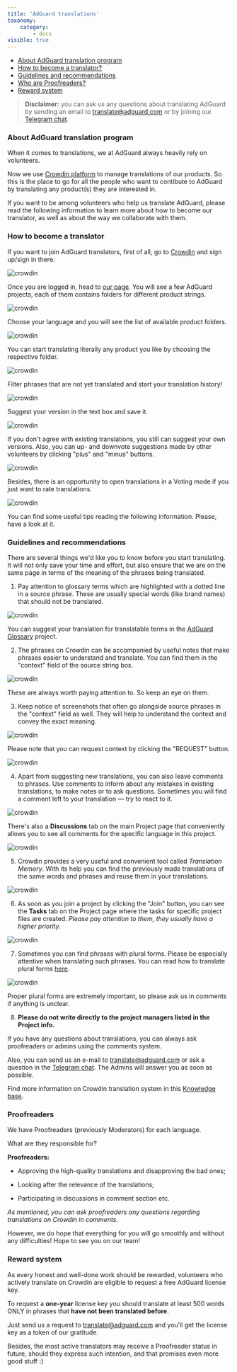 ```yaml
---
title: 'AdGuard translations'
taxonomy:
    category:
        - docs
visible: true
---
```


* [About AdGuard translation program](#program)
* [How to become a translator?](#become-translator)
* [Guidelines and recommendations](#guidelines)
* [Who are Proofreaders?](#proofreaders)
* [Reward system](#rewards)

>**Disclaimer:** you can ask us any questions about translating AdGuard by sending an email to [translate@adguard.com](mailto:translate@adguard.com) or by joining our [Telegram chat](https://t.me/joinchat/UVYTLcHbr8JmOGIy).

<a name="program"></a>
### About AdGuard translation program

When it comes to translations, we at AdGuard always heavily rely on volunteers.

Now we use [Crowdin platform](https://crowdin.com/) to manage translations of our products. So this is the place to go for all the people who want to contibute to AdGuard by translating any product(s) they are interested in.

If you want to be among volunteers who help us translate AdGuard, please read the following information to learn more about how to become our translator, as well as about the way we collaborate with them.

<a name="become-translator"></a>

### How to become a translator

If you want to join AdGuard translators, first of all, go to [Crowdin](https://crowdin.com/) and sign up/sign in there.


![crowdin](https://cdn.adguard.com/public/Adguard/kb/en/ag-translations/main-screen.png) 


Once you are logged in, head to [our page](https://crowdin.com/profile/adguard/). You will see a few AdGuard projects, each of them contains folders for different product strings.

![crowdin](https://cdn.adguard.com/public/Adguard/kb/en/ag-translations/projects.png) 


Choose your language and you will see the list of available product folders. 


![crowdin](https://cdn.adguard.com/public/Adguard/kb/en/ag-translations/languages.png) 


You can start translating literally any product you like by choosing the respective folder.


![crowdin](https://cdn.adguard.com/public/Adguard/kb/en/ag-translations/folders.png) 


Filter phrases that are not yet translated and start your translation history!


![crowdin](https://cdn.adguard.com/public/Adguard/kb/en/ag-translations/filter.png) 


Suggest your version in the text box and save it.

![crowdin](https://cdn.adguard.com/public/Adguard/kb/en/ag-translations/text-box.png) 


If you don't agree with existing translations, you still can suggest your own versions. Also, you can up- and downvote suggestions made by other volunteers by clicking "plus" and "minus" buttons.
  
![crowdin](https://cdn.adguard.com/public/Adguard/kb/en/ag-translations/vote.png) 

Besides, there is an opportunity to open translations in a Voting mode if you just want to rate translations.

![crowdin](https://cdn.adguard.com/public/Adguard/kb/en/ag-translations/mode.png)


You can find some useful tips reading the following information. Please, have a look at it.

 
<a name="guidelines"></a>

### Guidelines and recommendations

There are several things we'd like you to know before you start translating. It will not only save your time and effort, but also ensure that we are on the same page in terms of the meaning of the phrases being translated.

1. Pay attention to glossary terms which are highlighted with a dotted line in a source phrase. These are usually special words (like brand names) that should not be translated. 

![crowdin](https://cdn.adguard.com/public/Adguard/kb/en/ag-translations/terms.png) 

You can suggest your translation for translatable terms in the [AdGuard Glossary](https://crowdin.com/project/adguard-glossary) project.

2. The phrases on Crowdin can be accompanied by useful notes that make phrases easier to understand and translate. You can find them in the "context" field of the source string box.

![crowdin](https://cdn.adguard.com/public/Adguard/kb/en/ag-translations/context-note.png) 


These are always worth paying attention to. So keep an eye on them.


3. Keep notice of screenshots that often go alongside source phrases in the "context" field as well. They will help to understand the context and convey the exact meaning.

![crowdin](https://cdn.adguard.com/public/Adguard/kb/en/ag-translations/screenshot.png) 


Please note that you can request context by clicking the "REQUEST" button.

![crowdin](https://cdn.adguard.com/public/Adguard/kb/en/ag-translations/request.png) 


4. Apart from suggesting new translations, you can also leave comments to phrases. Use comments to inform about any mistakes in existing translations, to make notes or to ask questions. Sometimes you will find a comment left to your translation — try to react to it.

![crowdin](https://cdn.adguard.com/public/Adguard/kb/en/ag-translations/comments.png) 


There's also a **Discussions** tab on the main Project page that conveniently allows you to see all comments for the specific language in this project.

![crowdin](https://cdn.adguard.com/public/Adguard/kb/en/ag-translations/discussions.png) 


5. Crowdin provides a very useful and convenient tool called _Translation Memory_. With its help you can find the previously made translations of the same words and phrases and reuse them in your translations.

![crowdin](https://cdn.adguard.com/public/Adguard/kb/en/ag-translations/tm.png) 


6. As soon as you join a project by cliсking the "Join" button, you can see the **Tasks** tab on the Project page where the tasks for specific project files are created. _Please pay attention to them, they usually have a higher priority._ 

![crowdin](https://cdn.adguard.com/public/Adguard/kb/en/ag-translations/tasks.png) 


7. Sometimes you can find phrases with plural forms. Please be especially attentive when translating such phrases. You can read how to translate plural forms [here](https://kb.adguard.com/en/miscellaneous/plurals).

![crowdin](https://cdn.adguard.com/public/Adguard/kb/en/ag-translations/plurals.png) 


Proper plural forms are extremely important, so please ask us in comments if anything is unclear.


8. **Please do not write directly to the project managers listed in the Project info.** 

If you have any questions about translations, you can always ask proofreaders or admins using the comments system.  

Also, you can send us an e-mail to [translate@adguard.com](mailto:translate@adguard.com) or ask a question in the [Telegram chat](https://t.me/joinchat/CBcY6Au3K0AtD35a2r1y8w). The Admins will answer you as soon as possible.

Find more information on Crowdin translation system in this [Knowledge base](https://support.crowdin.com/?utm_source=email&utm_campaign=md_en_2019-07-29_27&utm_medium=other&utm_content=body).


<a name="proofreaders"></a>
### Proofreaders

We have Proofreaders (previously Moderators) for each language. 

What are they responsible for?

**Proofreaders:**

- Approving the high-quality translations and disapproving the bad ones;

- Looking after the relevance of the translations;

- Participating in discussions in comment section etc.


_As mentioned, you can ask proofreaders any questions regarding translations on Crowdin in comments_.


However, we do hope that everything for you will go smoothly and without any difficulties! Hope to see you on our team!


<a name="rewards"></a>

### Reward system

As every honest and well-done work should be rewarded, volunteers who actively translate on Crowdin are eligible to request a free AdGuard license key.

To request a **one-year** license key you should translate at least 500 words ONLY in phrases that **have not been translated before**.

Just send us a request to [translate@adguard.com](mailto:translate@adguard.com) and you’ll get the license key as a token of our gratitude.

Besides, the most active translators may receive a Proofreader status in future, should they express such intention, and that promises even more good stuff :)
